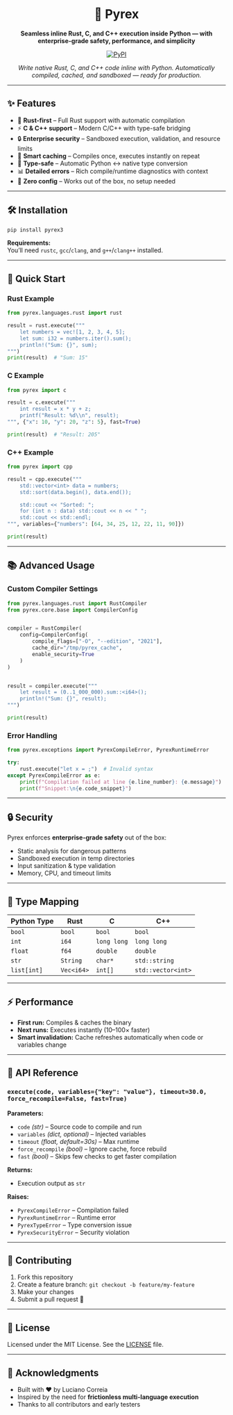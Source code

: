 <div align="center">

# 🚀 Pyrex

**Seamless inline Rust, C, and C++ execution inside Python — with enterprise-grade safety, performance, and simplicity**

[![PyPI](https://img.shields.io/pypi/v/pyrex?style=for-the-badge&color=blue)](https://pypi.org/project/pyrex3/)

*Write native Rust, C, and C++ code inline with Python. Automatically compiled, cached, and sandboxed — ready for production.*

</div>

---

## ✨ Features

- 🦀 **Rust-first** – Full Rust support with automatic compilation  
- ⚡ **C & C++ support** – Modern C/C++ with type-safe bridging  
- 🔒 **Enterprise security** – Sandboxed execution, validation, and resource limits  
- 🚀 **Smart caching** – Compiles once, executes instantly on repeat  
- 🎯 **Type-safe** – Automatic Python ↔ native type conversion  
- 📊 **Detailed errors** – Rich compile/runtime diagnostics with context  
- 🔧 **Zero config** – Works out of the box, no setup needed  

---

## 🛠️ Installation

```bash
pip install pyrex3
```

**Requirements:**  
You’ll need `rustc`, `gcc`/`clang`, and `g++`/`clang++` installed.

---

## 🚀 Quick Start

### Rust Example
```python
from pyrex.languages.rust import rust

result = rust.execute("""
    let numbers = vec![1, 2, 3, 4, 5];
    let sum: i32 = numbers.iter().sum();
    println!("Sum: {}", sum);
""")
print(result)  # "Sum: 15"
```

### C Example
```python
from pyrex import c

result = c.execute("""
    int result = x * y + z;
    printf("Result: %d\\n", result);
""", {"x": 10, "y": 20, "z": 5}, fast=True)

print(result)  # "Result: 205"
```

### C++ Example
```python
from pyrex import cpp

result = cpp.execute("""
    std::vector<int> data = numbers;
    std::sort(data.begin(), data.end());

    std::cout << "Sorted: ";
    for (int n : data) std::cout << n << " ";
    std::cout << std::endl;
""", variables={"numbers": [64, 34, 25, 12, 22, 11, 90]})

print(result)
```

---

## 📚 Advanced Usage

### Custom Compiler Settings
```python
from pyrex.languages.rust import RustCompiler
from pyrex.core.base import CompilerConfig


compiler = RustCompiler(
    config=CompilerConfig(
        compile_flags=["-O", "--edition", "2021"],
        cache_dir="/tmp/pyrex_cache",
        enable_security=True
    )
)


result = compiler.execute("""
    let result = (0..1_000_000).sum::<i64>();
    println!("Sum: {}", result);
""")

print(result)

```

### Error Handling
```python
from pyrex.exceptions import PyrexCompileError, PyrexRuntimeError

try:
    rust.execute("let x = ;")  # Invalid syntax
except PyrexCompileError as e:
    print(f"Compilation failed at line {e.line_number}: {e.message}")
    print(f"Snippet:\n{e.code_snippet}")
```

---

## 🔒 Security

Pyrex enforces **enterprise-grade safety** out of the box:
- Static analysis for dangerous patterns  
- Sandboxed execution in temp directories  
- Input sanitization & type validation  
- Memory, CPU, and timeout limits  

---

## 🎯 Type Mapping

| Python Type  | Rust        | C           | C++                  |
|--------------|-------------|-------------|----------------------|
| `bool`       | `bool`      | `bool`      | `bool`              |
| `int`        | `i64`      | `long long` | `long long`          |
| `float`      | `f64`      | `double`    | `double`             |
| `str`        | `String`    | `char*`     | `std::string`        |
| `list[int]`  | `Vec<i64>`  | `int[]`     | `std::vector<int>`   |

---

## ⚡ Performance

- **First run:** Compiles & caches the binary  
- **Next runs:** Executes instantly (10–100× faster)  
- **Smart invalidation:** Cache refreshes automatically when code or variables change  

---

## 📖 API Reference

### `execute(code, variables={"key": "value"}, timeout=30.0, force_recompile=False, fast=True)`

**Parameters:**  
- `code` *(str)* – Source code to compile and run  
- `variables` *(dict, optional)* – Injected variables  
- `timeout` *(float, default=30s)* – Max runtime  
- `force_recompile` *(bool)* – Ignore cache, force rebuild 
- `fast` *(bool)*  – Skips few checks to get faster compilation

**Returns:**  
- Execution output as `str`

**Raises:**  
- `PyrexCompileError` – Compilation failed  
- `PyrexRuntimeError` – Runtime error  
- `PyrexTypeError` – Type conversion issue  
- `PyrexSecurityError` – Security violation  

---

## 🤝 Contributing

1. Fork this repository  
2. Create a feature branch: `git checkout -b feature/my-feature`
3. Make your changes  
4. Submit a pull request 🎉  

---

## 📄 License

Licensed under the MIT License. See the [LICENSE](LICENSE) file.

---

## 🙏 Acknowledgments

- Built with ❤️ by Luciano Correia  
- Inspired by the need for **frictionless multi-language execution**  
- Thanks to all contributors and early testers  
